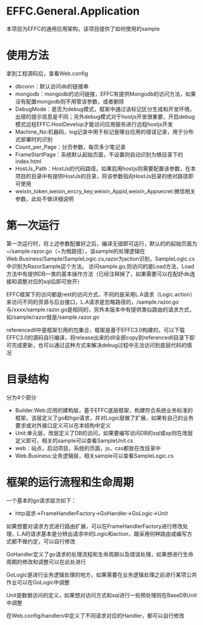 # EFFC.General.Application
本项目为EFFC的通用应用架构，该项目提供了如何使用的sample

# 使用方法
拿到工程源码后，查看Web.config
* dbconn：默认访问db的链接串
* mongodb：mongodb的访问链接，EFFC有提供Mongodb的访问方法，如果没有配置mongodb则不用管该参数，或者删除
* DebugMode：是否为debug模式，框架中通过该标记区分生成和开发环境，出错的提示信息是不同；另外debug模式对于hostjs开发很重要，开启debug模式远程EFFC.HostDevelop才能访问应用服务进行远程hostjs开发
* Machine_No:机器码，log记录中用于标记是哪台应用的错误记录，用于分布式部署时的识别
* Count_per_Page：分页参数，每页多少笔记录
* FrameStartPage：系统默认起始页面，不设置则自动识别为根目录下的index.html
* HostJs_Path：HostJs的代码路径，如果启用hostjs则需要配置该参数，在本项目的目录中有提供HostJs的目录，将该参数指向HostJs目录的绝对路径即可使用
* weixin_token,weixin_encry_key,weixin_Appid,weixin_Appsecret:微信相关参数，此处不做详细说明

# 第一次运行
第一次运行时，将上述参数配置好之后，编译无错即可运行，默认的的起始页面为~/sample.razor.go（~为根路径），该sample的处理逻辑在Web.Business/Sample/SampleLogic.cs,razor为action识别，SampleLogic.cs中识别为RazorSample这个方法。
访问sample.go,则访问的是Load方法，Load方法中有提供DB一类的基本操作方法（已经注释掉了，如果需要可以在配好db连接和调整对应的sql后即可放开）

EFFC框架下的访问都是rest的访问方式，不同的是采用L.A请求（Logic.action）来访问不同的资源与后台接口，L.A请求是忽略路径的，/sample.razor.go与/xxxx/sample.razor.go是相同的，另外本版本中有提供类似路由的请求方式，如/sample/razor就是/sample.razor.go

referencedll中是框架引用的包集合，框架是基于EFFC3.0构建的，可以下载EFFC3.0的源码自行编译，将release出来的dll全部copy到referencedll目录下即可完成更新，也可以通过这种方式来解决debug过程中无法访问到底层代码的情况

# 目录结构
分为4个部分
* Builder.Web:应用的建构层，基于EFFC底层框架，构建符合系统业务标准的框架，该层定义了go和hgo请求，并对Logic层做了扩展，如果有自己的业务要求或对外接口定义可以在本结构中定义
* Unit:单元层，改层定义了DB的访问，如果要编写访问DB的sql或sp则在改层定义即可，相关的sample可以查看SampleUnit.cs
* web：站点，启动项目，系统的页面，js，css都放在改目录中
* Web.Business:业务逻辑层，相关sample可以查看SampleLogic.cs

# 框架的运行流程和生命周期
一个基本的go请求层次如下：
* http请求->FrameHandlerFactory->GoHandler->GoLogic->Unit

如果想要对请求方式进行路由扩展，可以在FrameHandlerFactory进行修改处理，L.A的请求基本是分辨出请求中的Logic和action，跟采用何种路由或编写方式都不做约定，可以自行修改

GoHandler定义了go请求的处理流程和生命周期以及错误处理，如果想进行生命周期的修改和调整可以在此处进行

GoLogic是进行业务逻辑处理的地方，如果需要在业务逻辑处理之前进行某项公共作业可以在GoLogic中调整

Unit是数据访问的定义，如果想对访问方式和sql进行一些预处理则在BaseDBUnit中调整

在Web.config/handlers中定义了不同请求对应的Handler，都可以自行修改


